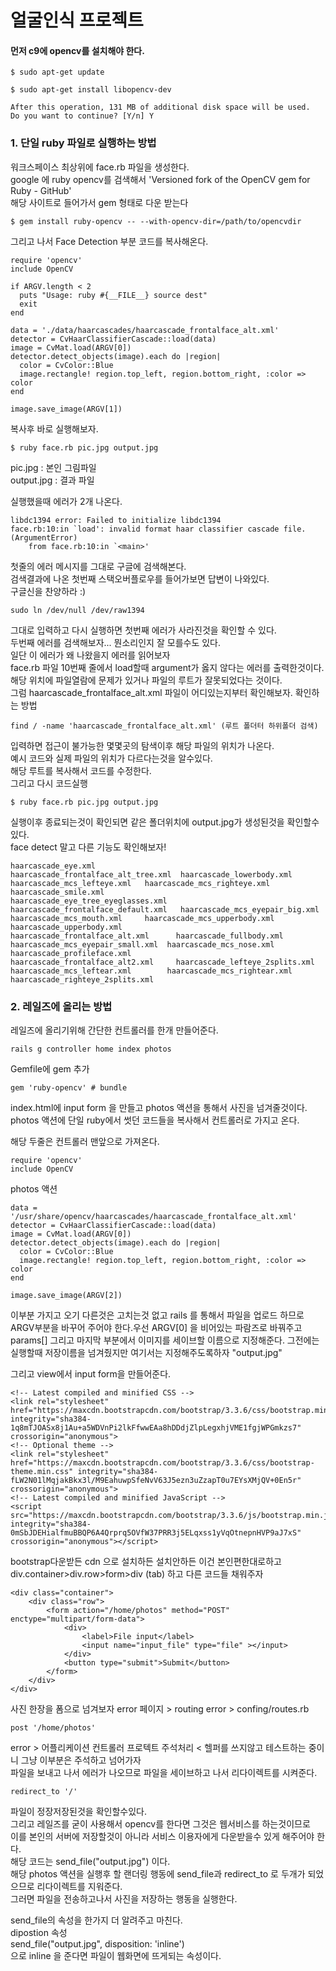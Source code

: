 얼굴인식 프로젝트 
=
#### 먼저 c9에 opencv를 설치해야 한다. 
```
$ sudo apt-get update
 
$ sudo apt-get install libopencv-dev
 
After this operation, 131 MB of additional disk space will be used.
Do you want to continue? [Y/n] Y
```
### 1. 단일 ruby 파일로 실행하는 방법

워크스페이스 최상위에 face.rb 파일을 생성한다.  
google 에 ruby opencv를 검색해서 'Versioned fork of the OpenCV gem for Ruby - GitHub'  
해당 사이트로 들어가서 gem 형태로 다운 받는다
```
$ gem install ruby-opencv -- --with-opencv-dir=/path/to/opencvdir
```
그리고 나서 Face Detection 부분 코드를 복사해온다.
```
require 'opencv'
include OpenCV

if ARGV.length < 2
  puts "Usage: ruby #{__FILE__} source dest"
  exit
end

data = './data/haarcascades/haarcascade_frontalface_alt.xml'
detector = CvHaarClassifierCascade::load(data)
image = CvMat.load(ARGV[0])
detector.detect_objects(image).each do |region|
  color = CvColor::Blue
  image.rectangle! region.top_left, region.bottom_right, :color => color
end

image.save_image(ARGV[1])
```
복사후 바로 실행해보자.
```
$ ruby face.rb pic.jpg output.jpg
```
pic.jpg : 본인 그림파일  
output.jpg : 결과 파일  

실행했을때 에러가 2개 나온다. 

    libdc1394 error: Failed to initialize libdc1394
    face.rb:10:in `load': invalid format haar classifier cascade file. (ArgumentError)
        from face.rb:10:in `<main>'

첫줄의 에러 메시지를 그대로 구글에 검색해본다.  
검색결과에 나온 첫번째 스택오버플로우를 들어가보면 답변이 나와있다.   
구글신을 찬양하라 :)
```
sudo ln /dev/null /dev/raw1394
```
그대로 입력하고 다시 실행하면 첫번째 에러가 사라진것을 확인할 수 있다.  
두번째 에러를 검색해보자... 뭔소리인지 잘 모를수도 있다.  
일단 이 에러가 왜 나왔을지 에러를 읽어보자  
face.rb 파일 10번째 줄에서 load할때 argument가 옳지 않다는 에러를 출력한것이다.  
해당 위치에 파일열람에 문제가 있거나 파일의 루트가 잘못되었다는 것이다.  
그럼 haarcascade_frontalface_alt.xml 파일이 어디있는지부터 확인해보자. 
확인하는 방법

```
find / -name 'haarcascade_frontalface_alt.xml' (루트 폴더터 하위폴더 검색)
```
입력하면 접근이 불가능한 몇몇곳의 탐색이후 해당 파일의 위치가 나온다.  
예시 코드와 실제 파일의 위치가 다르다는것을 알수있다.  
해당 루트를 복사해서 코드를 수정한다.  
그리고 다시 코드실행 

```
$ ruby face.rb pic.jpg output.jpg
```
실행이후 종료되는것이 확인되면 같은 폴더위치에 output.jpg가 생성된것을 확인할수 있다.  
face detect 말고 다른 기능도 확인해보자!

```
haarcascade_eye.xml                  haarcascade_frontalface_alt_tree.xml  haarcascade_lowerbody.xml          haarcascade_mcs_lefteye.xml   haarcascade_mcs_righteye.xml      haarcascade_smile.xml
haarcascade_eye_tree_eyeglasses.xml  haarcascade_frontalface_default.xml   haarcascade_mcs_eyepair_big.xml    haarcascade_mcs_mouth.xml     haarcascade_mcs_upperbody.xml     haarcascade_upperbody.xml
haarcascade_frontalface_alt.xml      haarcascade_fullbody.xml              haarcascade_mcs_eyepair_small.xml  haarcascade_mcs_nose.xml      haarcascade_profileface.xml
haarcascade_frontalface_alt2.xml     haarcascade_lefteye_2splits.xml       haarcascade_mcs_leftear.xml        haarcascade_mcs_rightear.xml  haarcascade_righteye_2splits.xml
```
### 2. 레일즈에 올리는 방법

레일즈에 올리기위해 간단한 컨트롤러를 한개 만들어준다.  
```
rails g controller home index photos
```

Gemfile에 gem 추가
```
gem 'ruby-opencv' # bundle
```

index.html에 input form 을 만들고 photos 액션을 통해서 사진을 넘겨줄것이다.  
photos 액션에 단일 ruby에서 썻던 코드들을 복사해서 컨트롤러로 가지고 온다.  

해당 두줄은 컨트롤러 맨앞으로 가져온다.
```
require 'opencv'
include OpenCV
```
photos 액션 
```
data = '/usr/share/opencv/haarcascades/haarcascade_frontalface_alt.xml'
detector = CvHaarClassifierCascade::load(data)
image = CvMat.load(ARGV[0])
detector.detect_objects(image).each do |region|
  color = CvColor::Blue
  image.rectangle! region.top_left, region.bottom_right, :color => color
end

image.save_image(ARGV[2])
```

이부분 가지고 오기 
다른것은 고치는것 없고 rails 를 통해서 파일을 업로드 하므로 
ARGV부분을 바꾸어 주어야 한다.우선 ARGV[0] 을 비어있는 파람즈로 바꿔주고 params[] 
그리고 마지막 부분에서 이미지를 세이브할 이름으로 지정해준다. 그전에는 실행할때 저장이름을 넘겨줬지만 
여기서는 지정해주도록하자 "output.jpg"

그리고 view에서 input form을 만들어준다. 

    <!-- Latest compiled and minified CSS -->
    <link rel="stylesheet" href="https://maxcdn.bootstrapcdn.com/bootstrap/3.3.6/css/bootstrap.min.css" integrity="sha384-1q8mTJOASx8j1Au+a5WDVnPi2lkFfwwEAa8hDDdjZlpLegxhjVME1fgjWPGmkzs7" crossorigin="anonymous">
    <!-- Optional theme -->
    <link rel="stylesheet" href="https://maxcdn.bootstrapcdn.com/bootstrap/3.3.6/css/bootstrap-theme.min.css" integrity="sha384-fLW2N01lMqjakBkx3l/M9EahuwpSfeNvV63J5ezn3uZzapT0u7EYsXMjQV+0En5r" crossorigin="anonymous">
    <!-- Latest compiled and minified JavaScript -->
    <script src="https://maxcdn.bootstrapcdn.com/bootstrap/3.3.6/js/bootstrap.min.js" integrity="sha384-0mSbJDEHialfmuBBQP6A4Qrprq5OVfW37PRR3j5ELqxss1yVqOtnepnHVP9aJ7xS" crossorigin="anonymous"></script>

bootstrap다운받든 cdn 으로 설치하든 설치안하든 이건 본인편한대로하고  
div.container>div.row>form>div (tab) 하고 다른 코드들 채워주자

    <div class="container">
        <div class="row">
            <form action="/home/photos" method="POST" enctype="multipart/form-data">
                <div>
                    <label>File input</label>
                    <input name="input_file" type="file" ></input>
                </div>
                <button type="submit">Submit</button>
            </form>
        </div>
    </div>


사진 한장을 폼으로 넘겨보자
error 페이지 > routing error > confing/routes.rb
```
post '/home/photos'
```
error > 어플리케이션 컨트롤러 프로텍트 주석처리 < 헬퍼를 쓰지않고 테스트하는 중이니 그냥 이부분은 주석하고 넘어가자  
파일을 보내고 나서 에러가 나오므로 파일을 세이브하고 나서 리다이렉트를 시켜준다. 
```
redirect_to '/'
```
파일이 정장저장된것을 확인할수있다.  
그리고 레일즈를 굳이 사용해서 opencv를 한다면 그것은 웹서비스를 하는것이므로  
이를 본인의 서버에 저장할것이 아니라 서비스 이용자에게 다운받을수 있게 해주어야 한다.  
해당 코드는 send_file("output.jpg") 이다.  
해당 photos 액션을 실행후 할 랜더링 행동에 send_file과 redirect_to 로 두개가 되었으므로 리다이렉트를 지워준다.  
그러면 파일을 전송하고나서 사진을 저장하는 행동을 실행한다.  

send_file의 속성을 한가지 더 알려주고 마친다.   
dipostion 속성  
  send_file("output.jpg", disposition: 'inline')  
  으로 inline 을 준다면 파일이 웹화면에 뜨게되는 속성이다.  
